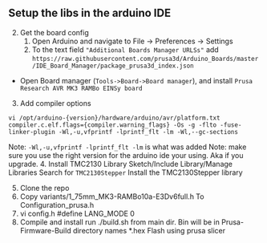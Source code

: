 
## Setup the libs in the arduino IDE
2. Get the board config
	1.  Open Arduino and navigate to File -> Preferences -> Settings
	2. To the text field  `"Additional Boards Manager URLSs"`  add `https://raw.githubusercontent.com/prusa3d/Arduino_Boards/master/IDE_Board_Manager/package_prusa3d_index.json`
-   Open Board manager (`Tools->Board->Board manager`), and install  `Prusa Research AVR MK3 RAMBo EINSy board`
3. Add compiler options
```
vi /opt/arduino-{version}/hardware/arduino/avr/platform.txt
compiler.c.elf.flags={compiler.warning_flags} -Os -g -flto -fuse-linker-plugin -Wl,-u,vfprintf -lprintf_flt -lm -Wl,--gc-sections
```
Note: `-Wl,-u,vfprintf -lprintf_flt -lm` is what was added
Note: make sure you use the right version for the arduino ide your using.  Aka if you upgrade.
4. Install TMC2130 Library
Sketch/Include Library/Manage Libraries
Search for `TMC2130Stepper`
Install the TMC2130Stepper library

5. Clone the repo
6. Copy variants/1_75mm_MK3-RAMBo10a-E3Dv6full.h To Configuration_prusa.h
7. vi config.h
    #define LANG_MODE              0
8. Compile and install
   run ./build.sh from main dir.
   Bin will be in Prusa-Firmware-Build directory names *.hex
   Flash using prusa slicer
   

<!--stackedit_data:
eyJoaXN0b3J5IjpbLTEwNDU2MTQ1OSwtMzk2NTkzNTk4LDY5OD
ExMzI2MV19
-->